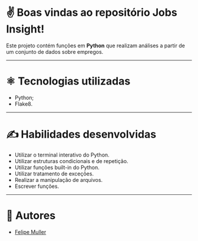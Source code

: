 # ✌️ Boas vindas ao repositório Jobs Insight!

Este projeto contém funções em **Python** que realizam análises a partir de um conjunto de dados sobre empregos.

---

# ⚛️ Tecnologias utilizadas

- Python;
- Flake8.

---

# ✍️ Habilidades desenvolvidas

- Utilizar o terminal interativo do Python.
- Utilizar estruturas condicionais e de repetição.
- Utilizar funções built-in do Python.
- Utilizar tratamento de exceções.
- Realizar a manipulação de arquivos.
- Escrever funções.

---

# 👥 Autores
- [Felipe Muller](https://github.com/felipemuller20)
